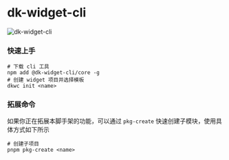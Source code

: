 # dk-widget-cli

![dk-widget-cli](https://socialify.git.ci/Dokome/dk-widget-cli/image?description=1&font=Bitter&name=1&theme=Light)

### 快速上手

```shell
# 下载 cli 工具
npm add @dk-widget-cli/core -g
# 创建 widget 项目并选择模板
dkwc init <name>
```

### 拓展命令

如果你正在拓展本脚手架的功能，可以通过 `pkg-create` 快速创建子模块，使用具体方式如下所示

```shell
# 创建子项目
pnpm pkg-create <name>
```
